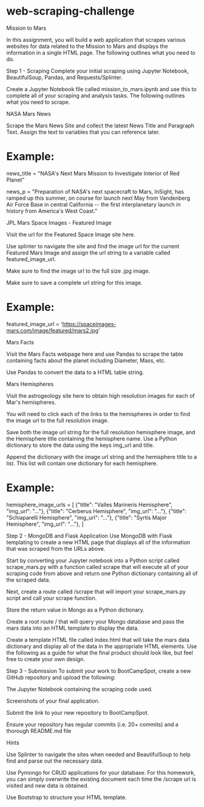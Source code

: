 # web-scraping-challenge
Mission to Mars

In this assignment, you will build a web application that scrapes various websites for data related to the Mission to Mars and displays the information in a single HTML page. The following outlines what you need to do.

Step 1 - Scraping
Complete your initial scraping using Jupyter Notebook, BeautifulSoup, Pandas, and Requests/Splinter.

Create a Jupyter Notebook file called mission_to_mars.ipynb and use this to complete all of your scraping and analysis tasks. The following outlines what you need to scrape.


NASA Mars News

Scrape the Mars News Site and collect the latest News Title and Paragraph Text. Assign the text to variables that you can reference later.

# Example:
news_title = "NASA's Next Mars Mission to Investigate Interior of Red Planet"

news_p = "Preparation of NASA's next spacecraft to Mars, InSight, has ramped up this summer, on course for launch next May from Vandenberg Air Force Base in central California -- the first interplanetary launch in history from America's West Coast."

JPL Mars Space Images - Featured Image


Visit the url for the Featured Space Image site here.


Use splinter to navigate the site and find the image url for the current Featured Mars Image and assign the url string to a variable called featured_image_url.


Make sure to find the image url to the full size .jpg image.


Make sure to save a complete url string for this image.


# Example:
featured_image_url = 'https://spaceimages-mars.com/image/featured/mars2.jpg'

Mars Facts


Visit the Mars Facts webpage here and use Pandas to scrape the table containing facts about the planet including Diameter, Mass, etc.


Use Pandas to convert the data to a HTML table string.



Mars Hemispheres


Visit the astrogeology site here to obtain high resolution images for each of Mar's hemispheres.


You will need to click each of the links to the hemispheres in order to find the image url to the full resolution image.


Save both the image url string for the full resolution hemisphere image, and the Hemisphere title containing the hemisphere name. Use a Python dictionary to store the data using the keys img_url and title.


Append the dictionary with the image url string and the hemisphere title to a list. This list will contain one dictionary for each hemisphere.


# Example:
hemisphere_image_urls = [
    {"title": "Valles Marineris Hemisphere", "img_url": "..."},
    {"title": "Cerberus Hemisphere", "img_url": "..."},
    {"title": "Schiaparelli Hemisphere", "img_url": "..."},
    {"title": "Syrtis Major Hemisphere", "img_url": "..."},
]


Step 2 - MongoDB and Flask Application
Use MongoDB with Flask templating to create a new HTML page that displays all of the information that was scraped from the URLs above.


Start by converting your Jupyter notebook into a Python script called scrape_mars.py with a function called scrape that will execute all of your scraping code from above and return one Python dictionary containing all of the scraped data.


Next, create a route called /scrape that will import your scrape_mars.py script and call your scrape function.

Store the return value in Mongo as a Python dictionary.



Create a root route / that will query your Mongo database and pass the mars data into an HTML template to display the data.


Create a template HTML file called index.html that will take the mars data dictionary and display all of the data in the appropriate HTML elements. Use the following as a guide for what the final product should look like, but feel free to create your own design.





Step 3 - Submission
To submit your work to BootCampSpot, create a new GitHub repository and upload the following:


The Jupyter Notebook containing the scraping code used.


Screenshots of your final application.


Submit the link to your new repository to BootCampSpot.


Ensure your repository has regular commits (i.e. 20+ commits) and a thorough README.md file



Hints


Use Splinter to navigate the sites when needed and BeautifulSoup to help find and parse out the necessary data.


Use Pymongo for CRUD applications for your database. For this homework, you can simply overwrite the existing document each time the /scrape url is visited and new data is obtained.


Use Bootstrap to structure your HTML template.
